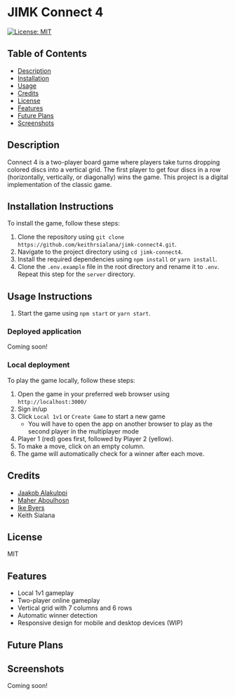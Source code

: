 # JIMK Connect 4
[![License: MIT](https://img.shields.io/badge/License-MIT-yellow.svg)](https://opensource.org/licenses/MIT)
## Table of Contents
- [Description](#Description)
- [Installation](#Installation-Instructions)
- [Usage](#Usage-Instructions)
- [Credits](#Credits)
- [License](#License)
- [Features](#Features)
- [Future Plans](#Future-Plans)
- [Screenshots](#Screenshots)
## Description
Connect 4 is a two-player board game where players take turns dropping colored discs into a vertical grid. The first player to get four discs in a row (horizontally, vertically, or diagonally) wins the game. This project is a digital implementation of the classic game.
## Installation Instructions
To install the game, follow these steps:

1. Clone the repository using `git clone https://github.com/keithrsialana/jimk-connect4.git`.
2. Navigate to the project directory using `cd jimk-connect4`.
3. Install the required dependencies using `npm install` or `yarn install`.
4. Clone the `.env.example` file in the root directory and rename it to `.env`. Repeat this step for the `server` directory.
## Usage Instructions
1. Start the game using `npm start` or `yarn start`.
### Deployed application
Coming soon!
### Local deployment
To play the game locally, follow these steps:

1. Open the game in your preferred web browser using `http://localhost:3000/`
2. Sign in/up
3. Click `Local 1v1` or `Create Game` to start a new game
    - You will have to open the app on another browser to play as the second player in the multiplayer mode
4. Player 1 (red) goes first, followed by Player 2 (yellow).
5. To make a move, click on an empty column.
6. The game will automatically check for a winner after each move.
## Credits
- [Jaakob Alakulppi](https://github.com/jkupi)
- [Maher Aboulhosn](https://github.com/maherhosn)
- [Ike Byers](https://github.com/ikebyers)
- Keith Sialana
## License
MIT
## Features
- Local 1v1 gameplay
- Two-player online gameplay
- Vertical grid with 7 columns and 6 rows
- Automatic winner detection
- Responsive design for mobile and desktop devices (WIP)
## Future Plans

## Screenshots
Coming soon!